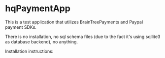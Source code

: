 # hqPaymentApp

This is a test application that utilizes BrainTreePayments and Paypal payment SDKs.

There is no installation, no sql schema files (due to the fact it's using sqllite3 as database backend), no anything.

Installation instructions:

